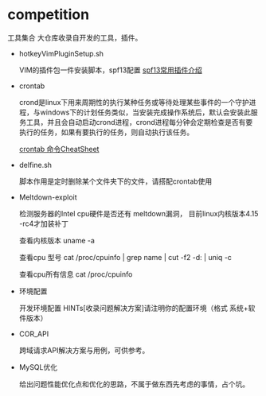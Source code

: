 # competition
工具集合 大仓库收录自开发的工具，插件。



- hotkeyVimPluginSetup.sh

  VIM的插件包一件安装脚本，spf13配置 [spf13常用插件介绍](http://vim.spf13.com/)

- crontab 

  crond是linux下用来周期性的执行某种任务或等待处理某些事件的一个守护进程，与windows下的计划任务类似，当安装完成操作系统后，默认会安装此服务工具，并且会自动启动crond进程，crond进程每分钟会定期检查是否有要执行的任务，如果有要执行的任务，则自动执行该任务。

  [crontab 命令CheatSheet](https://www.cnblogs.com/peida/archive/2013/01/08/2850483.html)

- delfine.sh

  脚本作用是定时删除某个文件夹下的文件，请搭配crontab使用

- Meltdown-exploit

  检测服务器的Intel cpu硬件是否还有 meltdown漏洞， 目前linux内核版本4.15 -rc4才加装补丁 

  查看内核版本 uname -a 

  查看cpu 型号    cat /proc/cpuinfo | grep name | cut -f2 -d: | uniq -c

  查看cpu所有信息 cat /proc/cpuinfo

- 环境配置  

  开发环境配置 HINTs[收录问题解决方案]请注明你的配置环境（格式 系统+软件版本）

- COR_API

  跨域请求API解决方案与用例，可供参考。

- MySQL优化

  给出问题性能优化点和优化的思路，不属于做东西先考虑的事情，占个坑。
